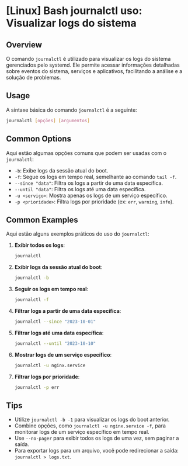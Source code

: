 # [Linux] Bash journalctl uso: Visualizar logs do sistema

## Overview
O comando `journalctl` é utilizado para visualizar os logs do sistema gerenciados pelo systemd. Ele permite acessar informações detalhadas sobre eventos do sistema, serviços e aplicativos, facilitando a análise e a solução de problemas.

## Usage
A sintaxe básica do comando `journalctl` é a seguinte:

```bash
journalctl [opções] [argumentos]
```

## Common Options
Aqui estão algumas opções comuns que podem ser usadas com o `journalctl`:

- `-b`: Exibe logs da sessão atual do boot.
- `-f`: Segue os logs em tempo real, semelhante ao comando `tail -f`.
- `--since "data"`: Filtra os logs a partir de uma data específica.
- `--until "data"`: Filtra os logs até uma data específica.
- `-u <serviço>`: Mostra apenas os logs de um serviço específico.
- `-p <prioridade>`: Filtra logs por prioridade (ex: `err`, `warning`, `info`).

## Common Examples
Aqui estão alguns exemplos práticos do uso do `journalctl`:

1. **Exibir todos os logs**:
   ```bash
   journalctl
   ```

2. **Exibir logs da sessão atual do boot**:
   ```bash
   journalctl -b
   ```

3. **Seguir os logs em tempo real**:
   ```bash
   journalctl -f
   ```

4. **Filtrar logs a partir de uma data específica**:
   ```bash
   journalctl --since "2023-10-01"
   ```

5. **Filtrar logs até uma data específica**:
   ```bash
   journalctl --until "2023-10-10"
   ```

6. **Mostrar logs de um serviço específico**:
   ```bash
   journalctl -u nginx.service
   ```

7. **Filtrar logs por prioridade**:
   ```bash
   journalctl -p err
   ```

## Tips
- Utilize `journalctl -b -1` para visualizar os logs do boot anterior.
- Combine opções, como `journalctl -u nginx.service -f`, para monitorar logs de um serviço específico em tempo real.
- Use `--no-pager` para exibir todos os logs de uma vez, sem paginar a saída.
- Para exportar logs para um arquivo, você pode redirecionar a saída: `journalctl > logs.txt`.